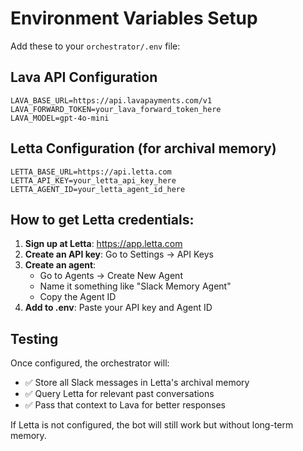 # Environment Variables Setup

Add these to your `orchestrator/.env` file:

## Lava API Configuration
```
LAVA_BASE_URL=https://api.lavapayments.com/v1
LAVA_FORWARD_TOKEN=your_lava_forward_token_here
LAVA_MODEL=gpt-4o-mini
```

## Letta Configuration (for archival memory)
```
LETTA_BASE_URL=https://api.letta.com
LETTA_API_KEY=your_letta_api_key_here
LETTA_AGENT_ID=your_letta_agent_id_here
```

## How to get Letta credentials:

1. **Sign up at Letta**: https://app.letta.com
2. **Create an API key**: Go to Settings → API Keys
3. **Create an agent**: 
   - Go to Agents → Create New Agent
   - Name it something like "Slack Memory Agent"
   - Copy the Agent ID
4. **Add to .env**: Paste your API key and Agent ID

## Testing

Once configured, the orchestrator will:
- ✅ Store all Slack messages in Letta's archival memory
- ✅ Query Letta for relevant past conversations
- ✅ Pass that context to Lava for better responses

If Letta is not configured, the bot will still work but without long-term memory.
